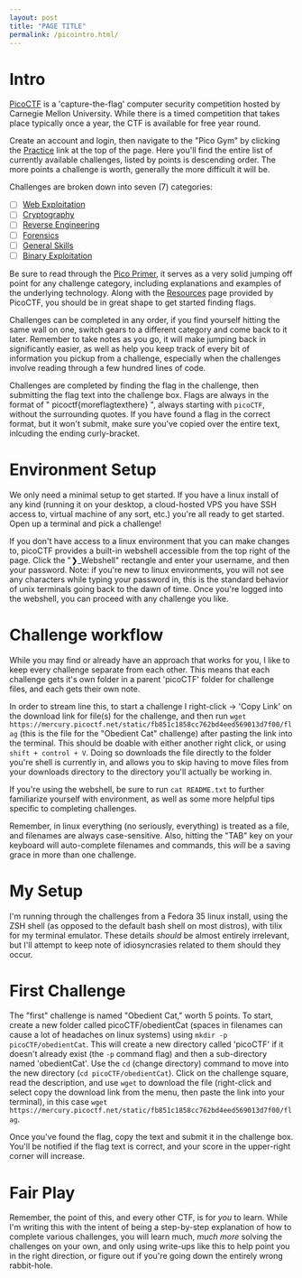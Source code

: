 ```yaml
---
layout: post
title: "PAGE TITLE"
permalink: /picointro.html/
---
```


# Intro
[PicoCTF](https://picoctf.org/) is a 'capture-the-flag' computer security competition hosted by Carnegie Mellon University. While there is a timed competition that takes place typically once a year, the CTF is available for free year round. 

Create an account and login, then navigate to the "Pico Gym" by clicking the [Practice](https://play.picoctf.org/practice) link at the top of the page.  Here you'll find the entire list of currently available challenges, listed by points is descending order. The more points a challenge is worth, generally the more difficult it will be. 

Challenges are broken down into seven (7) categories:
- [ ] [Web Exploitation](https://play.picoctf.org/practice?category=1&page=1)
- [ ] [Cryptography](https://play.picoctf.org/practice?category=2&page=1)
- [ ] [Reverse Engineering](https://play.picoctf.org/practice?category=3&page=1)
- [ ] [Forensics](https://play.picoctf.org/practice?category=4&page=1)
- [ ] [General Skills](https://play.picoctf.org/practice?category=5&page=1)
- [ ] [Binary Exploitation](https://play.picoctf.org/practice?category=6&page=1)

Be sure to read through the [Pico Primer](https://primer.picoctf.com/), it serves as a very solid jumping off point for any challenge category, including explanations and examples of the underlying technology. Along with the [Resources](https://picoctf.org/resources) page provided by PicoCTF, you should be in great shape to get started finding flags. 

Challenges can be completed in any order, if you find yourself hitting the same wall on one, switch gears to a different category and come back to it later. Remember to take notes as you go, it will make jumping back in significantly easier, as well as help you keep track of every bit of information you pickup from a challenge, especially when the challenges involve reading through a few hundred lines of code. 

Challenges are completed by finding the flag in the challenge, then submitting the flag text into the challenge box.
Flags are always in the format of " picoctf{moreflagtexthere} ", always starting with `picoCTF`, without the surrounding quotes. If you have found a flag in the correct format, but it won't submit, make sure you've copied over the entire text, inlcuding the ending curly-bracket. 

#  Environment Setup
We only need a minimal setup to get started. If you have a linux install of any kind (running it on your desktop, a cloud-hosted VPS you have SSH access to, virtual machine of any sort, etc.) you're all ready to get started. Open up a terminal and pick a challenge!

If you don't have access to a linux environment that you can make changes to, picoCTF provides a built-in webshell accessible from the top right of the page. Click the "❯\_Webshell" rectangle and enter your username, and then your password.
Note: if you're new to linux environments, you will not see any characters while typing your password in, this is the standard behavior of unix terminals going back to the dawn of time.
Once you're logged into the webshell, you can proceed with any challenge you like. 

# Challenge workflow
While you may find or already have an approach that works for you, I like to keep every challenge separate from each other. This means that each challenge gets it's own folder in a parent 'picoCTF' folder for challenge files, and each gets their own note.

In order to stream line this, to start a challenge I right-click -> 'Copy Link' on the download link for file(s) for the challenge, and then run `wget https://mercury.picoctf.net/static/fb851c1858cc762bd4eed569013d7f00/flag` (this is the file for the "Obedient Cat" challenge) after pasting the link into the terminal. This should be doable with either another right click, or using `shift + control + V`. Doing so downloads the file directly to the folder you're shell is currently in, and allows you to skip having to move files from your downloads directory to the directory you'll actually be working in. 

If you're using the webshell, be sure to run `cat README.txt` to further familiarize yourself with environment, as well as some more helpful tips specific to completing challenges.

Remember, in linux everything (no seriously, everything) is treated as a file, and filenames are always case-sensitive. Also, hitting the "TAB" key on your keyboard will auto-complete filenames and commands, this *will* be a saving grace in more than one challenge. 

# My Setup
I'm running through the challenges from a Fedora 35 linux install, using the ZSH shell (as opposed to the default bash shell on most distros), with tilix for my terminal emulator. These details *should* be almost entirely irrelevant, but I'll attempt to keep note of idiosyncrasies related to them should they occur. 

# First Challenge
The "first" challenge is named "Obedient Cat," worth 5 points. To start, create a new folder called picoCTF/obedientCat (spaces in filenames can cause a lot of headaches on linux systems) using `mkdir -p picoCTF/obedientCat`. This will create a new directory called 'picoCTF' if it doesn't already exist (the `-p` command flag) and then a sub-directory named 'obedientCat'. Use the `cd` (change directory) command to move into the new directory (`cd picoCTF/obedientCat`). Click on the challenge square, read the description, and use `wget` to download the file (right-click and select copy the download link from the menu, then paste the link into your terminal), in this case `wget https://mercury.picoctf.net/static/fb851c1858cc762bd4eed569013d7f00/flag`.

Once you've found the flag, copy the text and submit it in the challenge box. You'll be notified if the flag text is correct, and your score in the upper-right corner will increase.

# Fair Play
Remember, the point of this, and every other CTF, is for *you* to learn. While I'm writing this with the intent of being a step-by-step explanation of how to complete various challenges, you will learn much, *much more* solving the challenges on your own, and only using write-ups like this to help point you in the right direction, or figure out if you're going down the entirely wrong rabbit-hole.
